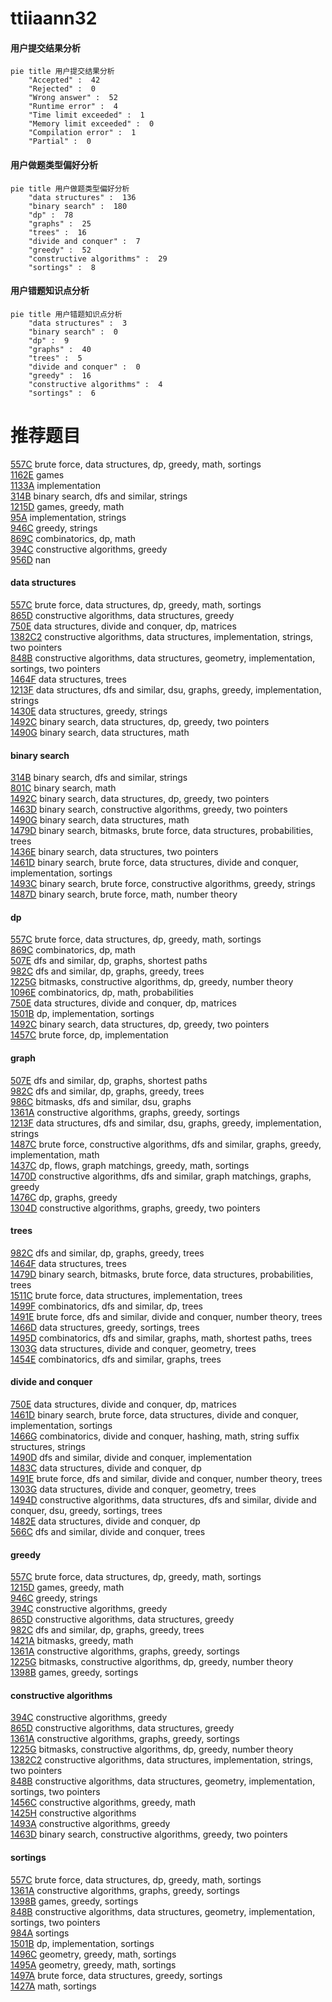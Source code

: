 # ttiiaann32
<!-- tabs:start -->
#### **用户提交结果分析**

```mermaid
pie title 用户提交结果分析
    "Accepted" :  42
    "Rejected" :  0
    "Wrong answer" :  52
    "Runtime error" :  4
    "Time limit exceeded" :  1
    "Memory limit exceeded" :  0
    "Compilation error" :  1
    "Partial" :  0
```
#### **用户做题类型偏好分析**

```mermaid
pie title 用户做题类型偏好分析
    "data structures" :  136
    "binary search" :  180
    "dp" :  78
    "graphs" :  25
    "trees" :  16
    "divide and conquer" :  7
    "greedy" :  52
    "constructive algorithms" :  29
    "sortings" :  8
```
#### **用户错题知识点分析**

```mermaid
pie title 用户错题知识点分析
    "data structures" :  3
    "binary search" :  0
    "dp" :  9
    "graphs" :  40
    "trees" :  5
    "divide and conquer" :  0
    "greedy" :  16
    "constructive algorithms" :  4
    "sortings" :  6
```
<!-- tabs:end -->
# 推荐题目
[557C](http://codeforces.com/problemset/problem/557/C)		brute force,
                        data structures,
                        dp,
                        greedy,
                        math,
                        sortings		  
[1162E](https://codeforces.com/contest/1162/problem/E)		games		  
[1133A](http://codeforces.com/problemset/problem/1133/A)		implementation		  
[314B](http://codeforces.com/problemset/problem/314/B)		binary search,
                        dfs and similar,
                        strings		  
[1215D](http://codeforces.com/problemset/problem/1215/D)		games,
                        greedy,
                        math		  
[95A](http://codeforces.com/problemset/problem/95/A)		implementation,
                        strings		  
[946C](http://codeforces.com/problemset/problem/946/C)		greedy,
                        strings		  
[869C](http://codeforces.com/problemset/problem/869/C)		combinatorics,
                        dp,
                        math		  
[394C](http://codeforces.com/problemset/problem/394/C)		constructive algorithms,
                        greedy		  
[956D](https://codeforces.com/contest/956/problem/D)		nan		  
<!-- tabs:start -->
#### **data structures**
[557C](http://codeforces.com/problemset/problem/557/C)		brute force,
                        data structures,
                        dp,
                        greedy,
                        math,
                        sortings		  
[865D](http://codeforces.com/problemset/problem/865/D)		constructive algorithms,
                        data structures,
                        greedy		  
[750E](http://codeforces.com/problemset/problem/750/E)		data structures,
                        divide and conquer,
                        dp,
                        matrices		  
[1382C2](https://codeforces.com/contest/1382/problem/C2)		constructive algorithms,
                        data structures,
                        implementation,
                        strings,
                        two pointers		  
[848B](http://codeforces.com/problemset/problem/848/B)		constructive algorithms,
                        data structures,
                        geometry,
                        implementation,
                        sortings,
                        two pointers		  
[1464F](http://codeforces.com/problemset/problem/1464/F)		data structures,
                        trees		  
[1213F](http://codeforces.com/problemset/problem/1213/F)		data structures,
                        dfs and similar,
                        dsu,
                        graphs,
                        greedy,
                        implementation,
                        strings		  
[1430E](http://codeforces.com/problemset/problem/1430/E)		data structures,
                        greedy,
                        strings		  
[1492C](http://codeforces.com/problemset/problem/1492/C)		binary search,
                        data structures,
                        dp,
                        greedy,
                        two pointers		  
[1490G](http://codeforces.com/problemset/problem/1490/G)		binary search,
                        data structures,
                        math		  
#### **binary search**
[314B](http://codeforces.com/problemset/problem/314/B)		binary search,
                        dfs and similar,
                        strings		  
[801C](https://codeforces.com/contest/801/problem/C)		binary search,
                        math		  
[1492C](http://codeforces.com/problemset/problem/1492/C)		binary search,
                        data structures,
                        dp,
                        greedy,
                        two pointers		  
[1463D](http://codeforces.com/problemset/problem/1463/D)		binary search,
                        constructive algorithms,
                        greedy,
                        two pointers		  
[1490G](http://codeforces.com/problemset/problem/1490/G)		binary search,
                        data structures,
                        math		  
[1479D](http://codeforces.com/problemset/problem/1479/D)		binary search,
                        bitmasks,
                        brute force,
                        data structures,
                        probabilities,
                        trees		  
[1436E](http://codeforces.com/problemset/problem/1436/E)		binary search,
                        data structures,
                        two pointers		  
[1461D](http://codeforces.com/problemset/problem/1461/D)		binary search,
                        brute force,
                        data structures,
                        divide and conquer,
                        implementation,
                        sortings		  
[1493C](http://codeforces.com/problemset/problem/1493/C)		binary search,
                        brute force,
                        constructive algorithms,
                        greedy,
                        strings		  
[1487D](http://codeforces.com/problemset/problem/1487/D)		binary search,
                        brute force,
                        math,
                        number theory		  
#### **dp**
[557C](http://codeforces.com/problemset/problem/557/C)		brute force,
                        data structures,
                        dp,
                        greedy,
                        math,
                        sortings		  
[869C](http://codeforces.com/problemset/problem/869/C)		combinatorics,
                        dp,
                        math		  
[507E](http://codeforces.com/problemset/problem/507/E)		dfs and similar,
                        dp,
                        graphs,
                        shortest paths		  
[982C](http://codeforces.com/problemset/problem/982/C)		dfs and similar,
                        dp,
                        graphs,
                        greedy,
                        trees		  
[1225G](http://codeforces.com/problemset/problem/1225/G)		bitmasks,
                        constructive algorithms,
                        dp,
                        greedy,
                        number theory		  
[1096E](http://codeforces.com/problemset/problem/1096/E)		combinatorics,
                        dp,
                        math,
                        probabilities		  
[750E](http://codeforces.com/problemset/problem/750/E)		data structures,
                        divide and conquer,
                        dp,
                        matrices		  
[1501B](http://codeforces.com/problemset/problem/1501/B)		dp,
                        implementation,
                        sortings		  
[1492C](http://codeforces.com/problemset/problem/1492/C)		binary search,
                        data structures,
                        dp,
                        greedy,
                        two pointers		  
[1457C](https://codeforces.com/contest/1457/problem/C)		brute force,
                        dp,
                        implementation		  
#### **graph**
[507E](http://codeforces.com/problemset/problem/507/E)		dfs and similar,
                        dp,
                        graphs,
                        shortest paths		  
[982C](http://codeforces.com/problemset/problem/982/C)		dfs and similar,
                        dp,
                        graphs,
                        greedy,
                        trees		  
[986C](http://codeforces.com/problemset/problem/986/C)		bitmasks,
                        dfs and similar,
                        dsu,
                        graphs		  
[1361A](http://codeforces.com/problemset/problem/1361/A)		constructive algorithms,
                        graphs,
                        greedy,
                        sortings		  
[1213F](http://codeforces.com/problemset/problem/1213/F)		data structures,
                        dfs and similar,
                        dsu,
                        graphs,
                        greedy,
                        implementation,
                        strings		  
[1487C](http://codeforces.com/problemset/problem/1487/C)		brute force,
                        constructive algorithms,
                        dfs and similar,
                        graphs,
                        greedy,
                        implementation,
                        math		  
[1437C](http://codeforces.com/problemset/problem/1437/C)		dp,
                        flows,
                        graph matchings,
                        greedy,
                        math,
                        sortings		  
[1470D](http://codeforces.com/problemset/problem/1470/D)		constructive algorithms,
                        dfs and similar,
                        graph matchings,
                        graphs,
                        greedy		  
[1476C](http://codeforces.com/problemset/problem/1476/C)		dp,
                        graphs,
                        greedy		  
[1304D](http://codeforces.com/problemset/problem/1304/D)		constructive algorithms,
                        graphs,
                        greedy,
                        two pointers		  
#### **trees**
[982C](http://codeforces.com/problemset/problem/982/C)		dfs and similar,
                        dp,
                        graphs,
                        greedy,
                        trees		  
[1464F](http://codeforces.com/problemset/problem/1464/F)		data structures,
                        trees		  
[1479D](http://codeforces.com/problemset/problem/1479/D)		binary search,
                        bitmasks,
                        brute force,
                        data structures,
                        probabilities,
                        trees		  
[1511C](http://codeforces.com/problemset/problem/1511/C)		brute force,
                        data structures,
                        implementation,
                        trees		  
[1499F](http://codeforces.com/problemset/problem/1499/F)		combinatorics,
                        dfs and similar,
                        dp,
                        trees		  
[1491E](http://codeforces.com/problemset/problem/1491/E)		brute force,
                        dfs and similar,
                        divide and conquer,
                        number theory,
                        trees		  
[1466D](http://codeforces.com/problemset/problem/1466/D)		data structures,
                        greedy,
                        sortings,
                        trees		  
[1495D](http://codeforces.com/problemset/problem/1495/D)		combinatorics,
                        dfs and similar,
                        graphs,
                        math,
                        shortest paths,
                        trees		  
[1303G](http://codeforces.com/problemset/problem/1303/G)		data structures,
                        divide and conquer,
                        geometry,
                        trees		  
[1454E](http://codeforces.com/problemset/problem/1454/E)		combinatorics,
                        dfs and similar,
                        graphs,
                        trees		  
#### **divide and conquer**
[750E](http://codeforces.com/problemset/problem/750/E)		data structures,
                        divide and conquer,
                        dp,
                        matrices		  
[1461D](http://codeforces.com/problemset/problem/1461/D)		binary search,
                        brute force,
                        data structures,
                        divide and conquer,
                        implementation,
                        sortings		  
[1466G](http://codeforces.com/problemset/problem/1466/G)		combinatorics,
                        divide and conquer,
                        hashing,
                        math,
                        string suffix structures,
                        strings		  
[1490D](http://codeforces.com/problemset/problem/1490/D)		dfs and similar,
                        divide and conquer,
                        implementation		  
[1483C](https://codeforces.com/contest/1483/problem/C)		data structures,
                        divide and conquer,
                        dp		  
[1491E](http://codeforces.com/problemset/problem/1491/E)		brute force,
                        dfs and similar,
                        divide and conquer,
                        number theory,
                        trees		  
[1303G](http://codeforces.com/problemset/problem/1303/G)		data structures,
                        divide and conquer,
                        geometry,
                        trees		  
[1494D](http://codeforces.com/problemset/problem/1494/D)		constructive algorithms,
                        data structures,
                        dfs and similar,
                        divide and conquer,
                        dsu,
                        greedy,
                        sortings,
                        trees		  
[1482E](http://codeforces.com/problemset/problem/1482/E)		data structures,
                        divide and conquer,
                        dp		  
[566C](http://codeforces.com/problemset/problem/566/C)		dfs and similar,
                        divide and conquer,
                        trees		  
#### **greedy**
[557C](http://codeforces.com/problemset/problem/557/C)		brute force,
                        data structures,
                        dp,
                        greedy,
                        math,
                        sortings		  
[1215D](http://codeforces.com/problemset/problem/1215/D)		games,
                        greedy,
                        math		  
[946C](http://codeforces.com/problemset/problem/946/C)		greedy,
                        strings		  
[394C](http://codeforces.com/problemset/problem/394/C)		constructive algorithms,
                        greedy		  
[865D](http://codeforces.com/problemset/problem/865/D)		constructive algorithms,
                        data structures,
                        greedy		  
[982C](http://codeforces.com/problemset/problem/982/C)		dfs and similar,
                        dp,
                        graphs,
                        greedy,
                        trees		  
[1421A](http://codeforces.com/problemset/problem/1421/A)		bitmasks,
                        greedy,
                        math		  
[1361A](http://codeforces.com/problemset/problem/1361/A)		constructive algorithms,
                        graphs,
                        greedy,
                        sortings		  
[1225G](http://codeforces.com/problemset/problem/1225/G)		bitmasks,
                        constructive algorithms,
                        dp,
                        greedy,
                        number theory		  
[1398B](http://codeforces.com/problemset/problem/1398/B)		games,
                        greedy,
                        sortings		  
#### **constructive algorithms**
[394C](http://codeforces.com/problemset/problem/394/C)		constructive algorithms,
                        greedy		  
[865D](http://codeforces.com/problemset/problem/865/D)		constructive algorithms,
                        data structures,
                        greedy		  
[1361A](http://codeforces.com/problemset/problem/1361/A)		constructive algorithms,
                        graphs,
                        greedy,
                        sortings		  
[1225G](http://codeforces.com/problemset/problem/1225/G)		bitmasks,
                        constructive algorithms,
                        dp,
                        greedy,
                        number theory		  
[1382C2](https://codeforces.com/contest/1382/problem/C2)		constructive algorithms,
                        data structures,
                        implementation,
                        strings,
                        two pointers		  
[848B](http://codeforces.com/problemset/problem/848/B)		constructive algorithms,
                        data structures,
                        geometry,
                        implementation,
                        sortings,
                        two pointers		  
[1456C](https://codeforces.com/contest/1456/problem/C)		constructive algorithms,
                        greedy,
                        math		  
[1425H](http://codeforces.com/problemset/problem/1425/H)		constructive algorithms		  
[1493A](http://codeforces.com/problemset/problem/1493/A)		constructive algorithms,
                        greedy		  
[1463D](http://codeforces.com/problemset/problem/1463/D)		binary search,
                        constructive algorithms,
                        greedy,
                        two pointers		  
#### **sortings**
[557C](http://codeforces.com/problemset/problem/557/C)		brute force,
                        data structures,
                        dp,
                        greedy,
                        math,
                        sortings		  
[1361A](http://codeforces.com/problemset/problem/1361/A)		constructive algorithms,
                        graphs,
                        greedy,
                        sortings		  
[1398B](http://codeforces.com/problemset/problem/1398/B)		games,
                        greedy,
                        sortings		  
[848B](http://codeforces.com/problemset/problem/848/B)		constructive algorithms,
                        data structures,
                        geometry,
                        implementation,
                        sortings,
                        two pointers		  
[984A](http://codeforces.com/problemset/problem/984/A)		sortings		  
[1501B](http://codeforces.com/problemset/problem/1501/B)		dp,
                        implementation,
                        sortings		  
[1496C](https://codeforces.com/contest/1496/problem/C)		geometry,
                        greedy,
                        math,
                        sortings		  
[1495A](http://codeforces.com/problemset/problem/1495/A)		geometry,
                        greedy,
                        math,
                        sortings		  
[1497A](http://codeforces.com/problemset/problem/1497/A)		brute force,
                        data structures,
                        greedy,
                        sortings		  
[1427A](http://codeforces.com/problemset/problem/1427/A)		math,
                        sortings		  
<!-- tabs:end -->
